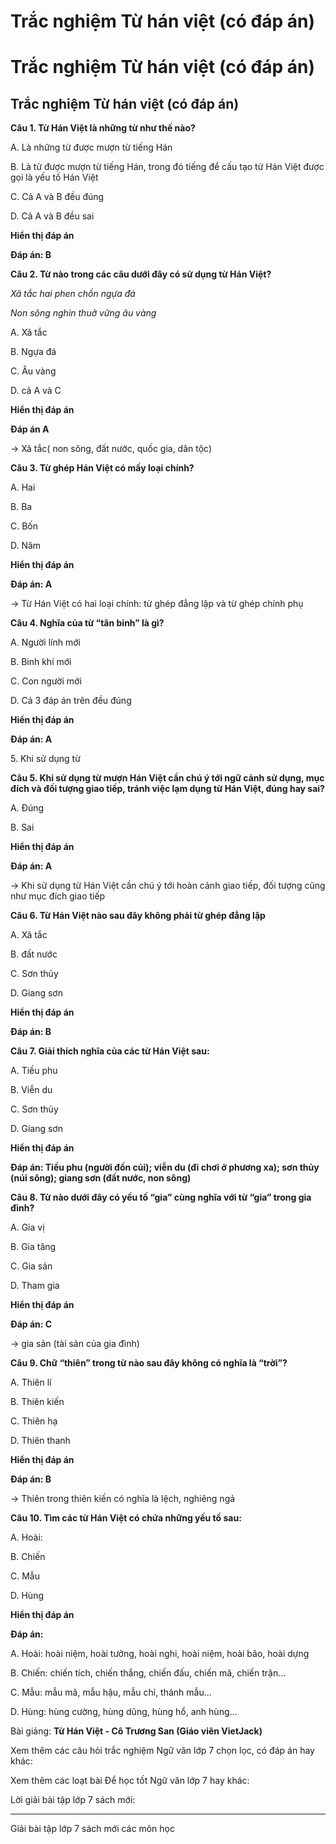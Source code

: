 # Trắc nghiệm Từ hán việt (có đáp án)

# Trắc nghiệm Từ hán việt (có đáp án)

## Trắc nghiệm Từ hán việt (có đáp án)

**Câu 1. Từ Hán Việt là những từ như thế nào?**

A. Là những từ được mượn từ tiếng Hán

B. Là từ được mượn từ tiếng Hán, trong đó tiếng để cấu tạo từ Hán Việt được gọi là yếu tố Hán Việt

C. Cả A và B đều đúng

D. Cả A và B đều sai

**Hiển thị đáp án**

**Đáp án: B**

**Câu 2. Từ nào trong các câu dưới đây có sử dụng từ Hán Việt?**

_Xã tắc hai phen chồn ngựa đá_

_Non sông nghìn thuở vững âu vàng_

A. Xã tắc

B. Ngựa đá

C. Âu vàng

D. cả A và C

**Hiển thị đáp án**

**Đáp án A**

→ Xã tắc( non sông, đất nước, quốc gia, dân tộc) 

**Câu 3. Từ ghép Hán Việt có mấy loại chính?**

A. Hai

B. Ba

C. Bốn

D. Năm

**Hiển thị đáp án**

**Đáp án: A**

→ Từ Hán Việt có hai loại chính: từ ghép đẳng lập và từ ghép chính phụ

**Câu 4. Nghĩa của từ “tân binh” là gì?**

A. Người lính mới

B. Binh khí mới

C. Con người mới

D. Cả 3 đáp án trên đều đúng

**Hiển thị đáp án**

**Đáp án: A**

5\. Khi sử dụng từ 

**Câu 5. Khi sử dụng từ mượn Hán Việt cần chú ý tới ngữ cảnh sử dụng, mục đích và đối tượng giao tiếp, tránh việc lạm dụng từ Hán Việt, đúng hay sai?**

A. Đúng

B. Sai

**Hiển thị đáp án**

**Đáp án: A**

→ Khi sử dụng từ Hán Việt cần chú ý tới hoàn cảnh giao tiếp, đối tượng cũng như mục đích giao tiếp

**Câu 6. Từ Hán Việt nào sau đây không phải từ ghép đẳng lập**

A. Xã tắc

B. đất nước

C. Sơn thủy

D. Giang sơn

**Hiển thị đáp án**

**Đáp án: B**

**Câu 7. Giải thích nghĩa của các từ Hán Việt sau:**

A. Tiều phu

B. Viễn du

C. Sơn thủy

D. Giang sơn

**Hiển thị đáp án**

**Đáp án: Tiều phu (người đốn củi); viễn du (đi chơi ở phương xa); sơn thủy (núi sông); giang sơn (đất nước, non sông)**

**Câu 8. Từ nào dưới đây có yếu tố “gia” cùng nghĩa với từ “gia” trong gia đình?**

A. Gia vị

B. Gia tăng

C. Gia sản

D. Tham gia

**Hiển thị đáp án**

**Đáp án: C**

→ gia sản (tài sản của gia đình)

**Câu 9. Chữ “thiên” trong từ nào sau đây không có nghĩa là “trời”?**

A. Thiên lí

B. Thiên kiến

C. Thiên hạ

D. Thiên thanh

**Hiển thị đáp án**

**Đáp án: B**

→ Thiên trong thiên kiến có nghĩa là lệch, nghiêng ngả

**Câu 10. Tìm các từ Hán Việt có chứa những yếu tố sau:**

A. Hoài:

B. Chiến

C. Mẫu

D. Hùng

**Hiển thị đáp án**

**Đáp án:**

A. Hoài: hoài niệm, hoài tưởng, hoài nghi, hoài niệm, hoài bão, hoài dựng

B. Chiến: chiến tích, chiến thắng, chiến đấu, chiến mã, chiến trận…

C. Mẫu: mẫu mã, mẫu hậu, mẫu chỉ, thánh mẫu…

D. Hùng: hùng cường, hùng dũng, hùng hổ, anh hùng…

Bài giảng: **Từ Hán Việt - Cô Trương San (Giáo viên VietJack)**

Xem thêm các câu hỏi trắc nghiệm Ngữ văn lớp 7 chọn lọc, có đáp án hay khác:

Xem thêm các loạt bài Để học tốt Ngữ văn lớp 7 hay khác:

Lời giải bài tập lớp 7 sách mới:

* * *

Giải bài tập lớp 7 sách mới các môn học
